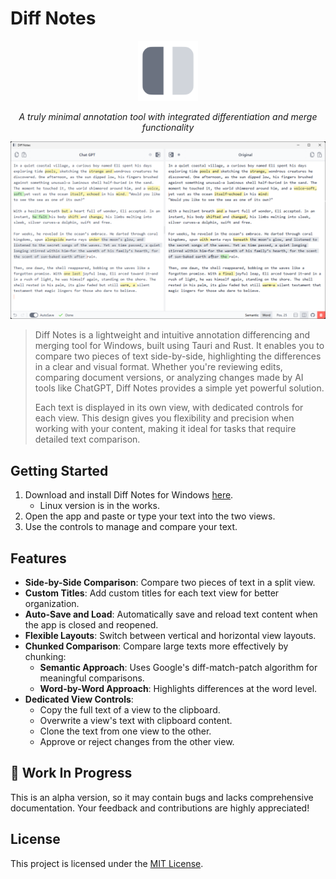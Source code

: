 # Diff Notes

<p align="center">
<a href="https://"
    ><img
      alt="Logo of Diff Notes"
      src="https://raw.githubusercontent.com/lucaslrodri/diff-notes/refs/heads/main/assets/app-icon.png"
      style="width: 6rem; max-width: calc(100%-2rem); max-height: 6rem"
  /></a>
<p align="center">
  <em>A truly minimal annotation tool with integrated differentiation and merge functionality</em>
</p>
</p>


![App Screenshot](https://raw.githubusercontent.com/lucaslrodri/diff-notes/refs/heads/main/assets/screenshot.png)

> Diff Notes is a lightweight and intuitive annotation differencing and merging tool for Windows, built using Tauri and Rust. It enables you to compare two pieces of text side-by-side, highlighting the differences in a clear and visual format. Whether you're reviewing edits, comparing document versions, or analyzing changes made by AI tools like ChatGPT, Diff Notes provides a simple yet powerful solution.
>
> Each text is displayed in its own view, with dedicated controls for each view. This design gives you flexibility and precision when working with your content, making it ideal for tasks that require detailed text comparison.

## Getting Started

1. Download and install Diff Notes for Windows [here](https://). 
    - Linux version is in the works.
2. Open the app and paste or type your text into the two views.
3. Use the controls to manage and compare your text.

## Features

- **Side-by-Side Comparison**: Compare two pieces of text in a split view.
- **Custom Titles**: Add custom titles for each text view for better organization.
- **Auto-Save and Load**: Automatically save and reload text content when the app is closed and reopened.
- **Flexible Layouts**: Switch between vertical and horizontal view layouts.
- **Chunked Comparison**: Compare large texts more effectively by chunking:
  - **Semantic Approach**: Uses Google's diff-match-patch algorithm for meaningful comparisons.
  - **Word-by-Word Approach**: Highlights differences at the word level.
- **Dedicated View Controls**:
  - Copy the full text of a view to the clipboard.
  - Overwrite a view's text with clipboard content.
  - Clone the text from one view to the other.
  - Approve or reject changes from the other view.

## 🚧 Work In Progress

This is an alpha version, so it may contain bugs and lacks comprehensive documentation. Your feedback and contributions are highly appreciated!

## License

This project is licensed under the [MIT License](LICENSE).